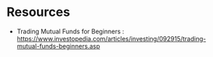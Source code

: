 # Resources

* Trading Mutual Funds for Beginners : https://www.investopedia.com/articles/investing/092915/trading-mutual-funds-beginners.asp
